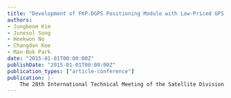 ```yaml
---
title: "Development of FKP-DGPS Positioning Module with Low-Priced GPS Receiver for Intelligent Vehicle"
authors:
- Jungbeom Kim
- Junesol Song
- Heekwon No
- Changdon Kee
- Man-Bok Park
date: "2015-01-01T00:00:00Z"
publishDate: "2015-01-01T00:00:00Z"
publication_types: ["article-conference"]
publication: |-
    The 28th International Technical Meeting of the Satellite Division of The Institute of Navigation (ION GNSS+ 2015)
---
```

